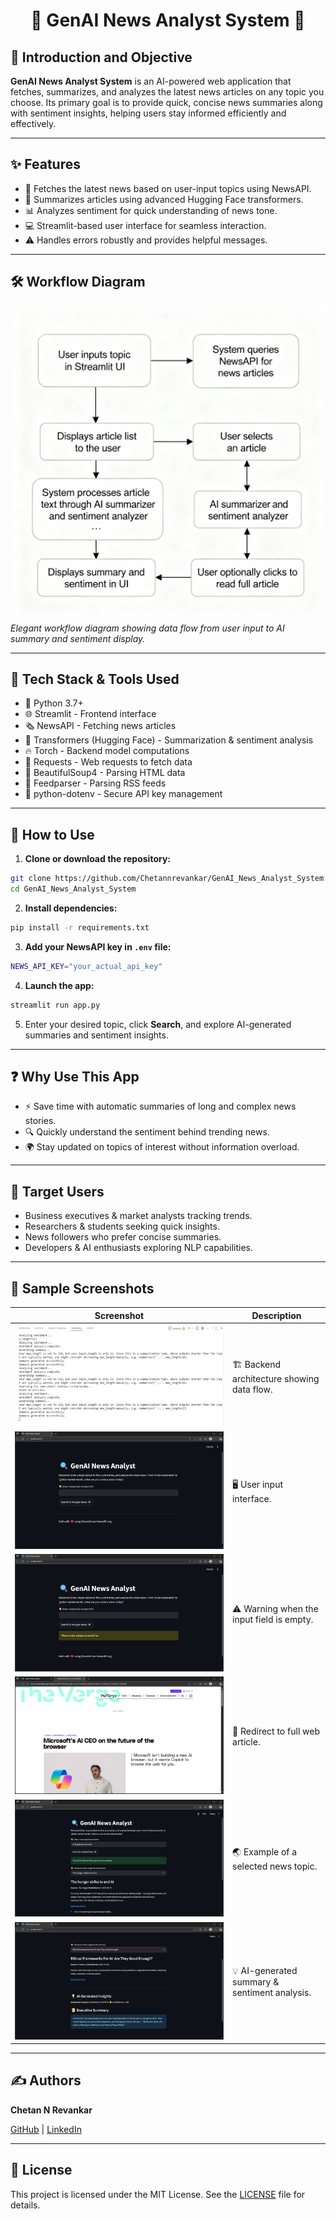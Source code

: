<p align="center">
  <h1 align="center">🤖 GenAI News Analyst System 📰</h1>
</p>

## 🚀 Introduction and Objective

**GenAI News Analyst System** is an AI-powered web application that fetches, summarizes, and analyzes the latest news articles on any topic you choose. Its primary goal is to provide quick, concise news summaries along with sentiment insights, helping users stay informed efficiently and effectively.

---

## ✨ Features

* 📰 Fetches the latest news based on user-input topics using NewsAPI.
* 🤖 Summarizes articles using advanced Hugging Face transformers.
* 📊 Analyzes sentiment for quick understanding of news tone.
* 💻 Streamlit-based user interface for seamless interaction.
* ⚠️ Handles errors robustly and provides helpful messages.

---

## 🛠 Workflow Diagram

![Workflow Diagram](https://github.com/Chetannrevankar/GenAI_News_Analyst_System/blob/main/workflow_diagram.png)
*Elegant workflow diagram showing data flow from user input to AI summary and sentiment display.*

---

## 🧰 Tech Stack & Tools Used

* 🐍 Python 3.7+
* 🌐 Streamlit - Frontend interface
* 🗞 NewsAPI - Fetching news articles
* 🤗 Transformers (Hugging Face) - Summarization & sentiment analysis
* 🔥 Torch - Backend model computations
* 📡 Requests - Web requests to fetch data
* 🍲 BeautifulSoup4 - Parsing HTML data
* 📰 Feedparser - Parsing RSS feeds
* 🔐 python-dotenv - Secure API key management

---

## 📖 How to Use

1. **Clone or download the repository:**

```bash
git clone https://github.com/Chetannrevankar/GenAI_News_Analyst_System.git
cd GenAI_News_Analyst_System
```

2. **Install dependencies:**

```bash
pip install -r requirements.txt
```

3. **Add your NewsAPI key in `.env` file:**

```bash
NEWS_API_KEY="your_actual_api_key"
```

4. **Launch the app:**

```bash
streamlit run app.py
```

5. Enter your desired topic, click **Search**, and explore AI-generated summaries and sentiment insights.

---

## ❓ Why Use This App

* ⚡ Save time with automatic summaries of long and complex news stories.
* 🔍 Quickly understand the sentiment behind trending news.
* 🌍 Stay updated on topics of interest without information overload.

---

## 🎯 Target Users

* Business executives & market analysts tracking trends.
* Researchers & students seeking quick insights.
* News followers who prefer concise summaries.
* Developers & AI enthusiasts exploring NLP capabilities.

---

## 📸 Sample Screenshots

| Screenshot                                                                                                                                                   | Description                                   |
| ------------------------------------------------------------------------------------------------------------------------------------------------------------ | --------------------------------------------- |
| ![Backend Architecture](https://github.com/Chetannrevankar/GenAI_News_Analyst_System/blob/main/Snapshots/Backend.png)                                        | 🏗 Backend architecture showing data flow.    |
| ![Frontend Input](https://github.com/Chetannrevankar/GenAI_News_Analyst_System/blob/main/Snapshots/Frontend.png)                                             | 🖥 User input interface.                      |
| ![No Input Warning](https://github.com/Chetannrevankar/GenAI_News_Analyst_System/blob/main/Snapshots/NoInput.png)                                            | ⚠️ Warning when the input field is empty.     |
| ![Redirect to Article](https://github.com/Chetannrevankar/GenAI_News_Analyst_System/blob/main/Snapshots/Redirect_Microsoft_article.png)                      | 🔗 Redirect to full web article.              |
| ![Topic AI India](https://github.com/Chetannrevankar/GenAI_News_Analyst_System/blob/main/Snapshots/TopicAI_India.png)                                        | 🌏 Example of a selected news topic.          |
| ![Summary & Sentiment](https://github.com/Chetannrevankar/GenAI_News_Analyst_System/blob/main/Snapshots/TopicAI_India_article_EthicalFrameworks_summary.png) | 💡 AI-generated summary & sentiment analysis. |

---

## ✍️ Authors

**Chetan N Revankar**

<p>
    <a href="https://github.com/Chetannrevankar" target="_blank">GitHub</a> | 
    <a href="https://www.linkedin.com/in/chetannrevankar/" target="_blank">LinkedIn</a>
  </p>

---

## 📝 License

This project is licensed under the MIT License. See the [LICENSE](LICENSE) file for details.
